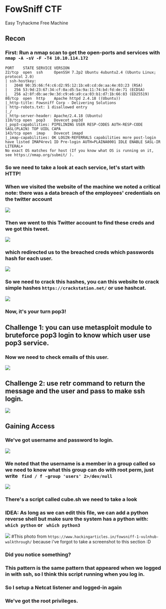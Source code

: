# FowSniff CTF
Easy Tryhackme Free Machine

## Recon 
### First: Run a nmap scan to get the open-ports and services with ```nmap -A -sV -F -T4 10.10.114.172 ```

```
PORT    STATE SERVICE VERSION
22/tcp  open  ssh     OpenSSH 7.2p2 Ubuntu 4ubuntu2.4 (Ubuntu Linux; protocol 2.0)
| ssh-hostkey: 
|   2048 90:35:66:f4:c6:d2:95:12:1b:e8:cd:de:aa:4e:03:23 (RSA)
|   256 53:9d:23:67:34:cf:0a:d5:5a:9a:11:74:bd:fd:de:71 (ECDSA)
|_  256 a2:8f:db:ae:9e:3d:c9:e6:a9:ca:03:b1:d7:1b:66:83 (ED25519)
80/tcp  open  http    Apache httpd 2.4.18 ((Ubuntu))
|_http-title: Fowsniff Corp - Delivering Solutions
| http-robots.txt: 1 disallowed entry 
|_/
|_http-server-header: Apache/2.4.18 (Ubuntu)
110/tcp open  pop3    Dovecot pop3d
|_pop3-capabilities: PIPELINING USER RESP-CODES AUTH-RESP-CODE SASL(PLAIN) TOP UIDL CAPA
143/tcp open  imap    Dovecot imapd
|_imap-capabilities: OK LOGIN-REFERRALS capabilities more post-login have listed IMAP4rev1 ID Pre-login AUTH=PLAINA0001 IDLE ENABLE SASL-IR LITERAL+
No exact OS matches for host (If you know what OS is running on it, see https://nmap.org/submit/ ).

```


### So we need to take a look at each service, let's start with HTTP!
### When we visited the website of the machine we noted a critical note: there was a data breach of the employees' credentials on the twitter account 

![](assets/Twitter%20find1.png)


### Then we went to this Twitter account to find these creds and we got this tweet. 
![](assets/twitt.png)


### which redirected us to the breached creds which passwords hash for each user.
![](assets/hashes.png)


### So we need to crack this hashes, you can this website to crack simple hashes ```https://crackstation.net/``` or use hashcat.

![](assets/crackedhashes.png)




### Now, it's your turn pop3!
## Challenge 1: you can use metasploit module to bruteforce pop3 login to know which user use pop3 service.

### Now we need to check emails of this user.

![](assets/pop3.png)

## Challenge 2: use retr command to return the message and the user and pass to make ssh login.
![](assets/meta-scan.png)


## Gaining Access
### We've got username and password to login.

![](assets/ssh-shell.png)


### We noted that the username is a member in a group called <users> so we need to know what this group can do with root perm, just write ``` find / f -group 'users' 2>/dev/null``` 

![](assets/group-permissions.png)

### There's a script called cube.sh we need to take a look 
### IDEA: As long as we can edit this file, we can add a python reverse shell but make sure the system has a python with: ``` which python``` or ``` which python3```


![](assets/Gain-shell.png)   #This photo from ```https://www.hackingarticles.in/fowsniff-1-vulnhub-walkthrough/``` because i've forgot to take a screenshot to this section :D


### Did you notice something?
### This pattern is the same pattern that appeared when we logged in with ssh, so I think this script running when you log in. 

### So I setup a Netcat listener and logged-in again 


### We've got the root privileges.





